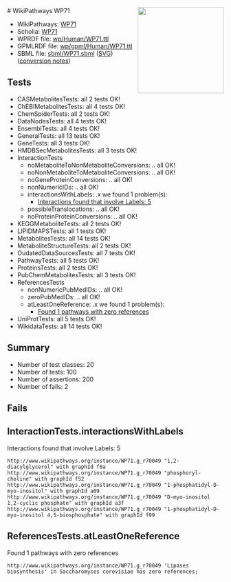 <img style="float: right; width: 200px" src="../logo.png" />
# WikiPathways WP71

* WikiPathways: [WP71](https://identifiers.org/wikipathways:WP71)
* Scholia: [WP71](https://scholia.toolforge.org/wikipathways/WP71)
* WPRDF file: [wp/Human/WP71.ttl](../wp/Human/WP71.ttl)
* GPMLRDF file: [wp/gpml/Human/WP71.ttl](../wp/gpml/Human/WP71.ttl)
* SBML file: [sbml/WP71.sbml](../sbml/WP71.sbml) ([SVG](../sbml/WP71.svg)) ([conversion notes](../sbml/WP71.txt))

## Tests
* CASMetabolitesTests: all 2 tests OK!
* ChEBIMetabolitesTests: all 4 tests OK!
* ChemSpiderTests: all 2 tests OK!
* DataNodesTests: all 4 tests OK!
* EnsemblTests: all 4 tests OK!
* GeneralTests: all 13 tests OK!
* GeneTests: all 3 tests OK!
* HMDBSecMetabolitesTests: all 3 tests OK!
* InteractionTests
    * noMetaboliteToNonMetaboliteConversions: .. all OK!
    * noNonMetaboliteToMetaboliteConversions: .. all OK!
    * noGeneProteinConversions: .. all OK!
    * nonNumericIDs: .. all OK!
    * interactionsWithLabels: .x we found 1 problem(s):
        * [Interactions found that involve Labels: 5](#630d267c)
    * possibleTranslocations: .. all OK!
    * noProteinProteinConversions: .. all OK!
* KEGGMetaboliteTests: all 2 tests OK!
* LIPIDMAPSTests: all 1 tests OK!
* MetabolitesTests: all 14 tests OK!
* MetaboliteStructureTests: all 2 tests OK!
* OudatedDataSourcesTests: all 7 tests OK!
* PathwayTests: all 5 tests OK!
* ProteinsTests: all 2 tests OK!
* PubChemMetabolitesTests: all 3 tests OK!
* ReferencesTests
    * nonNumericPubMedIDs: .. all OK!
    * zeroPubMedIDs: .. all OK!
    * atLeastOneReference: .x we found 1 problem(s):
        * [Found 1 pathways with zero references](#35eb778e)
* UniProtTests: all 5 tests OK!
* WikidataTests: all 14 tests OK!


## Summary

* Number of test classes: 20
* Number of tests: 100
* Number of assertions: 200
* Number of fails: 2

## Fails

<a name="630d267c" />

## InteractionTests.interactionsWithLabels

Interactions found that involve Labels: 5
```
http://www.wikipathways.org/instance/WP71.g_r70049 "1,2-diacylglycerol" with graphId f0a
http://www.wikipathways.org/instance/WP71.g_r70049 "phosphoryl-choline" with graphId f52
http://www.wikipathways.org/instance/WP71.g_r70049 "1-phosphatidyl-D-myo-inositol" with graphId a09
http://www.wikipathways.org/instance/WP71.g_r70049 "D-myo-inositol 1,2-cyclic phosphate" with graphId a3f
http://www.wikipathways.org/instance/WP71.g_r70049 "1-phosphatidyl-D-myo-inositol 4,5-biosphosphate" with graphId f99
```

<a name="35eb778e" />

## ReferencesTests.atLeastOneReference

Found 1 pathways with zero references
```
http://www.wikipathways.org/instance/WP71.g_r70049 'Lipases biosynthesis' in Saccharomyces cerevisiae has zero references; 
```

